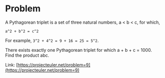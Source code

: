 # Problem
A Pythagorean triplet is a set of three natural numbers, a < b < c, for which,

```text
a^2 + b^2 = c^2
```

For example, `3^2 + 4^2 = 9 + 16 = 25 = 5^2`.

There exists exactly one Pythagorean triplet for which a + b + c = 1000.
Find the product abc.

Link: [https://projecteuler.net/problem=9](https://projecteuler.net/problem=9)
